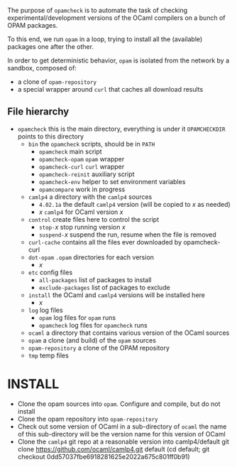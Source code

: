 The purpose of `opamcheck` is to automate the task of checking
experimental/development versions of the OCaml compilers on a bunch of
OPAM packages.

To this end, we run `opam` in a loop, trying to install all the
(available) packages one after the other.

In order to get deterministic behavior, `opam` is isolated from the
network by a sandbox, composed of:
- a clone of `opam-repository`
- a special wrapper around `curl` that caches all download results


File hierarchy
--------------

* `opamcheck`          this is the main directory, everything is under it
                       `OPAMCHECKDIR` points to this directory
  * `bin`              the `opamcheck` scripts, should be in `PATH`
    * `opamcheck`      main script
    * `opamcheck-opam`   `opam` wrapper
    * `opamcheck-curl`   `curl` wrapper
    * `opamcheck-reinit` auxiliary script
    * `opamcheck-env`    helper to set environment variables
    * `opamcompare`      work in progress
  * `camlp4`           a directory with the `camlp4` sources
    * `4.02.1a`        the default `camlp4` version (will be copied to *x* as needed)
    * *x*              `camlp4` for OCaml version *x*
  * `control`          create files here to control the script
    * `stop-`*x*         stop running version *x*
    * `suspend-`*x*      suspend the run, resume when the file is removed
  * `curl-cache`       contains all the files ever downloaded by opamcheck-curl
  * `dot-opam`         `.opam` directories for each version
    * *x*
  * `etc`              config files
    * `all-packages`     list of packages to install
    * `exclude-packages` list of packages to exclude
  * `install`          the OCaml and `camlp4` versions will be installed here
    * *x*
  * `log`              log files
    * `opam`           log files for `opam` runs
    * `opamcheck`      log files for `opamcheck` runs
  * `ocaml`            a directory that contains various version of the OCaml sources
  * `opam`             a clone (and build) of the `opam` sources
  * `opam-repository`  a clone of the OPAM repository
  * `tmp`              temp files
  


INSTALL
=======
- Clone the opam sources into `opam`. Configure and compile, but do
  not install
- Clone the opam repository into `opam-repository`
- Check out some version of OCaml in a sub-directory of `ocaml`
    the name of this sub-directory will be the version name for this
    version of OCaml
- Clone the `camlp4` git repo at a reasonable version into camlp4/default
   git clone https://github.com/ocaml/camlp4.git default
   (cd default; git checkout 0dd57037fbe6918281625e2022a675c801ff0b91)

